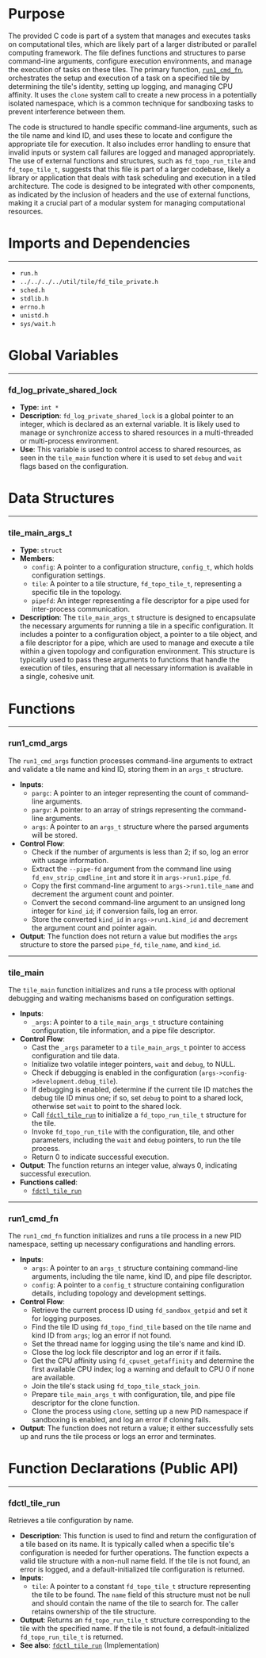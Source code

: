 # Purpose
The provided C code is part of a system that manages and executes tasks on computational tiles, which are likely part of a larger distributed or parallel computing framework. The file defines functions and structures to parse command-line arguments, configure execution environments, and manage the execution of tasks on these tiles. The primary function, [`run1_cmd_fn`](#run1_cmd_fn), orchestrates the setup and execution of a task on a specified tile by determining the tile's identity, setting up logging, and managing CPU affinity. It uses the `clone` system call to create a new process in a potentially isolated namespace, which is a common technique for sandboxing tasks to prevent interference between them.

The code is structured to handle specific command-line arguments, such as the tile name and kind ID, and uses these to locate and configure the appropriate tile for execution. It also includes error handling to ensure that invalid inputs or system call failures are logged and managed appropriately. The use of external functions and structures, such as `fd_topo_run_tile` and `fd_topo_tile_t`, suggests that this file is part of a larger codebase, likely a library or application that deals with task scheduling and execution in a tiled architecture. The code is designed to be integrated with other components, as indicated by the inclusion of headers and the use of external functions, making it a crucial part of a modular system for managing computational resources.
# Imports and Dependencies

---
- `run.h`
- `../../../../util/tile/fd_tile_private.h`
- `sched.h`
- `stdlib.h`
- `errno.h`
- `unistd.h`
- `sys/wait.h`


# Global Variables

---
### fd\_log\_private\_shared\_lock
- **Type**: `int *`
- **Description**: `fd_log_private_shared_lock` is a global pointer to an integer, which is declared as an external variable. It is likely used to manage or synchronize access to shared resources in a multi-threaded or multi-process environment.
- **Use**: This variable is used to control access to shared resources, as seen in the `tile_main` function where it is used to set `debug` and `wait` flags based on the configuration.


# Data Structures

---
### tile\_main\_args\_t
- **Type**: `struct`
- **Members**:
    - `config`: A pointer to a configuration structure, `config_t`, which holds configuration settings.
    - `tile`: A pointer to a tile structure, `fd_topo_tile_t`, representing a specific tile in the topology.
    - `pipefd`: An integer representing a file descriptor for a pipe used for inter-process communication.
- **Description**: The `tile_main_args_t` structure is designed to encapsulate the necessary arguments for running a tile in a specific configuration. It includes a pointer to a configuration object, a pointer to a tile object, and a file descriptor for a pipe, which are used to manage and execute a tile within a given topology and configuration environment. This structure is typically used to pass these arguments to functions that handle the execution of tiles, ensuring that all necessary information is available in a single, cohesive unit.


# Functions

---
### run1\_cmd\_args<!-- {{#callable:run1_cmd_args}} -->
The `run1_cmd_args` function processes command-line arguments to extract and validate a tile name and kind ID, storing them in an `args_t` structure.
- **Inputs**:
    - `pargc`: A pointer to an integer representing the count of command-line arguments.
    - `pargv`: A pointer to an array of strings representing the command-line arguments.
    - `args`: A pointer to an `args_t` structure where the parsed arguments will be stored.
- **Control Flow**:
    - Check if the number of arguments is less than 2; if so, log an error with usage information.
    - Extract the `--pipe-fd` argument from the command line using `fd_env_strip_cmdline_int` and store it in `args->run1.pipe_fd`.
    - Copy the first command-line argument to `args->run1.tile_name` and decrement the argument count and pointer.
    - Convert the second command-line argument to an unsigned long integer for `kind_id`; if conversion fails, log an error.
    - Store the converted `kind_id` in `args->run1.kind_id` and decrement the argument count and pointer again.
- **Output**: The function does not return a value but modifies the `args` structure to store the parsed `pipe_fd`, `tile_name`, and `kind_id`.


---
### tile\_main<!-- {{#callable:tile_main}} -->
The `tile_main` function initializes and runs a tile process with optional debugging and waiting mechanisms based on configuration settings.
- **Inputs**:
    - `_args`: A pointer to a `tile_main_args_t` structure containing configuration, tile information, and a pipe file descriptor.
- **Control Flow**:
    - Cast the `_args` parameter to a `tile_main_args_t` pointer to access configuration and tile data.
    - Initialize two volatile integer pointers, `wait` and `debug`, to NULL.
    - Check if debugging is enabled in the configuration (`args->config->development.debug_tile`).
    - If debugging is enabled, determine if the current tile ID matches the debug tile ID minus one; if so, set `debug` to point to a shared lock, otherwise set `wait` to point to the shared lock.
    - Call [`fdctl_tile_run`](../../boot/fd_boot.c.driver.md#fdctl_tile_run) to initialize a `fd_topo_run_tile_t` structure for the tile.
    - Invoke `fd_topo_run_tile` with the configuration, tile, and other parameters, including the `wait` and `debug` pointers, to run the tile process.
    - Return 0 to indicate successful execution.
- **Output**: The function returns an integer value, always 0, indicating successful execution.
- **Functions called**:
    - [`fdctl_tile_run`](../../boot/fd_boot.c.driver.md#fdctl_tile_run)


---
### run1\_cmd\_fn<!-- {{#callable:run1_cmd_fn}} -->
The `run1_cmd_fn` function initializes and runs a tile process in a new PID namespace, setting up necessary configurations and handling errors.
- **Inputs**:
    - `args`: A pointer to an `args_t` structure containing command-line arguments, including the tile name, kind ID, and pipe file descriptor.
    - `config`: A pointer to a `config_t` structure containing configuration details, including topology and development settings.
- **Control Flow**:
    - Retrieve the current process ID using `fd_sandbox_getpid` and set it for logging purposes.
    - Find the tile ID using `fd_topo_find_tile` based on the tile name and kind ID from `args`; log an error if not found.
    - Set the thread name for logging using the tile's name and kind ID.
    - Close the log lock file descriptor and log an error if it fails.
    - Get the CPU affinity using `fd_cpuset_getaffinity` and determine the first available CPU index; log a warning and default to CPU 0 if none are available.
    - Join the tile's stack using `fd_topo_tile_stack_join`.
    - Prepare `tile_main_args_t` with configuration, tile, and pipe file descriptor for the clone function.
    - Clone the process using `clone`, setting up a new PID namespace if sandboxing is enabled, and log an error if cloning fails.
- **Output**: The function does not return a value; it either successfully sets up and runs the tile process or logs an error and terminates.


# Function Declarations (Public API)

---
### fdctl\_tile\_run<!-- {{#callable_declaration:fdctl_tile_run}} -->
Retrieves a tile configuration by name.
- **Description**: This function is used to find and return the configuration of a tile based on its name. It is typically called when a specific tile's configuration is needed for further operations. The function expects a valid tile structure with a non-null name field. If the tile is not found, an error is logged, and a default-initialized tile configuration is returned.
- **Inputs**:
    - `tile`: A pointer to a constant `fd_topo_tile_t` structure representing the tile to be found. The `name` field of this structure must not be null and should contain the name of the tile to search for. The caller retains ownership of the tile structure.
- **Output**: Returns an `fd_topo_run_tile_t` structure corresponding to the tile with the specified name. If the tile is not found, a default-initialized `fd_topo_run_tile_t` is returned.
- **See also**: [`fdctl_tile_run`](../../boot/fd_boot.c.driver.md#fdctl_tile_run)  (Implementation)


